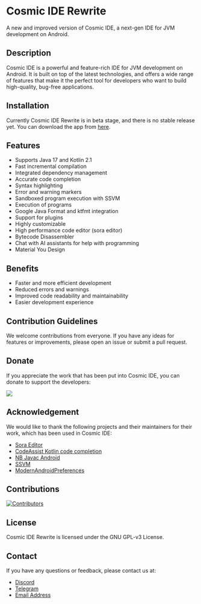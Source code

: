 # Cosmic IDE Rewrite

A new and improved version of Cosmic IDE, a next-gen IDE for JVM development on Android.

## Description

Cosmic IDE is a powerful and feature-rich IDE for JVM development on Android. It is built on top of
the latest technologies, and offers a wide range of features that make it the perfect tool for
developers who want to build high-quality, bug-free applications.

## Installation

Currently Cosmic IDE Rewrite is in beta stage, and there is no stable release yet. You can download
the app from [here](https://nightly.link/Cosmic-Ide/rewrite/workflows/android/main/apk-debug.zip).

## Features

* Supports Java 17 and Kotlin 2.1
* Fast incremental compilation
* Integrated dependency management
* Accurate code completion
* Syntax highlighting
* Error and warning markers
* Sandboxed program execution with SSVM
* Execution of programs
* Google Java Format and ktfmt integration
* Support for plugins
* Highly customizable
* High performance code editor (sora editor)
* Bytecode Disassembler
* Chat with AI assistants for help with programming
* Material You Design

## Benefits

* Faster and more efficient development
* Reduced errors and warnings
* Improved code readability and maintainability
* Easier development experience

## Contribution Guidelines

We welcome contributions from everyone. If you have any ideas for features or improvements, please
open an issue or submit a pull request.

## Donate

If you appreciate the work that has been put into Cosmic IDE, you can donate to support the
developers:

[![](https://c5.patreon.com/external/logo/become_a_patron_button.png)](https://patreon.com/cosmicide)

## Acknowledgement

We would like to thank the following projects and their maintainers for their work, which has been
used in Cosmic IDE:

* [Sora Editor](https://github.com/Rosemoe/sora-editor)
* [CodeAssist Kotlin code completion](https://github.com/tyron12233/CodeAssist/tree/main/kotlin-completion)
* [NB Javac Android](https://github.com/AndroidIDEOfficial/nb-javac-android)
* [SSVM](https://github.com/xxDark/SSVM)
* [ModernAndroidPreferences](https://github.com/Maxr1998/ModernAndroidPreferences)

## Contributions

<a href="https://github.com/Cosmic-Ide/rewrite/graphs/contributors">
  <img src="https://contrib.rocks/image?repo=Cosmic-Ide/rewrite" alt="Contributors"/>
</a>

## License

Cosmic IDE Rewrite is licensed under the GNU GPL-v3 License.

## Contact

If you have any questions or feedback, please contact us at:

- [Discord](https://discord.gg/8Gu6YCq2eS)
- [Telegram](https://t.me/cosmicide)
- [Email Address](mailto:purwarpranav80@gmail.com)
